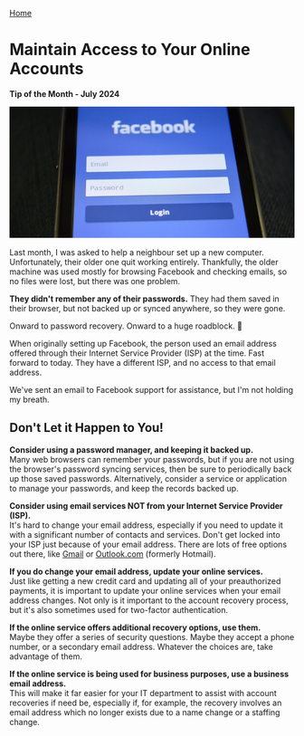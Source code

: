 [Home](https://cityssm.github.io/tip-of-the-month/)

# Maintain Access to Your Online Accounts

**Tip of the Month - July 2024**

![Facebook Login Screen](./facebook-login.jpg)

Last month, I was asked to help a neighbour set up a new computer.
Unfortunately, their older one quit working entirely.
Thankfully, the older machine was used mostly for browsing Facebook and checking emails,
so no files were lost, but there was one problem.

**They didn't remember any of their passwords.**
They had them saved in their browser, but not backed up or synced anywhere, so they were gone.

Onward to password recovery. Onward to a huge roadblock. 🚧

When originally setting up Facebook, the person used an email address offered through their
Internet Service Provider (ISP) at the time. Fast forward to today. They have a different
ISP, and no access to that email address.

We've sent an email to Facebook support for assistance, but I'm not holding my breath.

## Don't Let it Happen to You!

**Consider using a password manager, and keeping it backed up.**<br />
Many web browsers can remember your passwords, but if you are not using the browser's
password syncing services, then be sure to periodically back up those saved passwords.
Alternatively, consider a service or application to manage your passwords,
and keep the records backed up.

**Consider using email services NOT from your Internet Service Provider (ISP).**<br />
It's hard to change your email address, especially if you need to update it with a significant
number of contacts and services.
Don't get locked into your ISP just because of your email address.
There are lots of free options out there,
like [Gmail](https://mail.google.com/)
or [Outlook.com](https://outlook.live.com/mail/about/index_en.html) (formerly Hotmail).

**If you do change your email address, update your online services.**<br />
Just like getting a new credit card and updating all of your preauthorized payments,
it is important to update your online services when your email address changes.
Not only is it important to the account recovery process,
but it's also sometimes used for two-factor authentication.

**If the online service offers additional recovery options, use them.**<br />
Maybe they offer a series of security questions.
Maybe they accept a phone number, or a secondary email address.
Whatever the choices are, take advantage of them.

**If the online service is being used for business purposes, use a business email address.**<br />
This will make it far easier for your IT department to assist with account recoveries
if need be, especially if, for example, the recovery involves an email address which no longer exists due to a name change or a staffing change.
